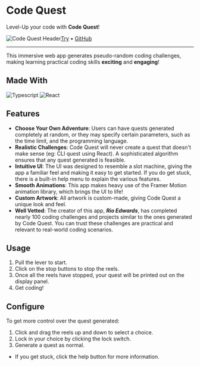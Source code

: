 # Code Quest

Level-Up your code with **Code Quest**!

![Code Quest Header](https://images.ctfassets.net/l329ngjcm8m3/4QkRN0AaZHDZgk5I9DHTPc/74c033b40d980b8cbba803a174e1eb81/banner.png)[Try](https://code-quest-app.netlify.app/) • [GitHub](https://github.com/rioredwards/code-quest)

---

This immersive web app generates pseudo-random coding challenges, making learning practical coding skills **exciting** and **engaging**!

## Made With

![Typescript](https://img.shields.io/badge/-Typescript-3178C6?logo=TypeScript&logoColor=black&style=for-the-badge)&nbsp;![React](https://img.shields.io/badge/-React-61DAFB?logo=React&logoColor=black&style=for-the-badge)&nbsp;

## Features

- **Choose Your Own Adventure**: Users can have quests generated completely at random, or they may specify certain parameters, such as the time limit, and the programming language.
- **Realistic Challenges**: Code Quest will never create a quest that doesn't make sense (eg: CLI quest using React). A sophisticated algorithm ensures that any quest generated is feasible.
- **Intuitive UI**: The UI was designed to resemble a slot machine, giving the app a familiar feel and making it easy to get started. If you do get stuck, there is a built-in help menu to explain the various features.
- **Smooth Animations**: This app makes heavy use of the Framer Motion animation library, which brings the UI to life!
- **Custom Artwork**: All artwork is custom-made, giving Code Quest a unique look and feel.
- **Well Vetted**: The creator of this app, ***Rio Edwards***, has completed nearly 100 coding challenges and projects similar to the ones generated by Code Quest. You can trust these challenges are practical and relevant to real-world coding scenarios.

## Usage


1. Pull the lever to start.
2. Click on the stop buttons to stop the reels.
3. Once all the reels have stopped, your quest will be printed out on the display panel.
4. Get coding!


## Configure

To get more control over the quest generated:
1. Click and drag the reels up and down to select a choice.
2. Lock in your choice by clicking the lock switch.
3. Generate a quest as normal.
* If you get stuck, click the help button for more information.

